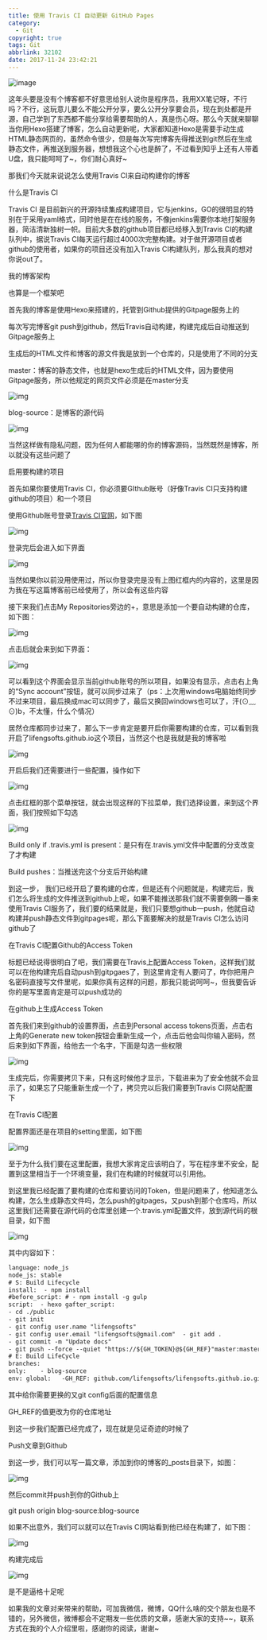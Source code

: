 ```yaml
---
title: 使用 Travis CI 自动更新 GitHub Pages
category:
  - Git
copyright: true
tags: Git
abbrlink: 32102
date: 2017-11-24 23:42:21
---
```

![image](http://ovi3ob9p4.bkt.clouddn.com/TIETU/CT0045.jpg)

​	这年头要是没有个博客都不好意思给别人说你是程序员，我用XX笔记呀，不行吗？不行，这玩意儿要么不能公开分享，要么公开分享要会员，现在到处都是开源，自己学到了东西都不能分享给需要帮助的人，真是伤心呀。那么今天就来聊聊当你用Hexo搭建了博客，怎么自动更新呢，大家都知道Hexo是需要手动生成HTML静态网页的，虽然命令很少，但是每次写完博客先得推送到git然后在生成静态文件，再推送到服务器，想想我这个心也是醉了，不过看到知乎上还有人带着U盘，我只能呵呵了~，你们耐心真好~
<!--more-->
那我们今天就来说说怎么使用Travis CI来自动构建你的博客

什么是Travis CI

Travis CI 是目前新兴的开源持续集成构建项目，它与jenkins，GO的很明显的特别在于采用yaml格式，同时他是在在线的服务，不像jenkins需要你本地打架服务器，简洁清新独树一帜。目前大多数的github项目都已经移入到Travis CI的构建队列中，据说Travis CI每天运行超过4000次完整构建。对于做开源项目或者github的使用者，如果你的项目还没有加入Travis CI构建队列，那么我真的想对你说out了。

我的博客架构

也算是一个框架吧

首先我的博客是使用Hexo来搭建的，托管到Github提供的Gitpage服务上的

每次写完博客git push到github，然后Travis自动构建，构建完成后自动推送到Gitpage服务上

生成后的HTML文件和博客的源文件我是放到一个仓库的，只是使用了不同的分支

master：博客的静态文件，也就是hexo生成后的HTML文件，因为要使用Gitpage服务，所以他规定的网页文件必须是在master分支

![img](C:/Users/lauke/AppData/Local/YNote/data/qq7308ED0E9FBD938CE38D1E1E470A3C7A/95cf6a6cd3e64688addbbcd67432e01d/de330a7a1f334caf833957a02b665fa5.png)

blog-source：是博客的源代码

![img](C:/Users/lauke/AppData/Local/YNote/data/qq7308ED0E9FBD938CE38D1E1E470A3C7A/f314b1bbb60b4488b98a35846f5b61b8/499b3e732392421494a3b2662ffd5da7.png)

当然这样做有隐私问题，因为任何人都能哪的你的博客源码，当然既然是博客，所以就没有这些问题了

启用要构建的项目

首先如果你要使用Travis CI，你必须要GIthub账号（好像Travis CI只支持构建github的项目）和一个项目

使用Github账号登录[Travis CI官网](https://travis-ci.org/)，如下图

![img](C:/Users/lauke/AppData/Local/YNote/data/qq7308ED0E9FBD938CE38D1E1E470A3C7A/5a5c00aa359d41ac9787f65d26584b2e/deeafba80c2648a7ac2ff00086ebeeda.png)

登录完后会进入如下界面

![img](C:/Users/lauke/AppData/Local/YNote/data/qq7308ED0E9FBD938CE38D1E1E470A3C7A/56684db47257478f9b02db6d793d4bb3/c2e7dca9505447aea9d09016c0758c97.png)

当然如果你以前没用使用过，所以你登录完是没有上图红框内的内容的，这里是因为我在写这篇博客前已经使用了，所以会有这些内容

接下来我们点击My Repositories旁边的+，意思是添加一个要自动构建的仓库，如下图：

![img](C:/Users/lauke/AppData/Local/YNote/data/qq7308ED0E9FBD938CE38D1E1E470A3C7A/82918125a3c34aabb3fdfeb7081cf079/fc8082672f8246d08711f9930c0f626f.png)

点击后就会来到如下界面：

![img](C:/Users/lauke/AppData/Local/YNote/data/qq7308ED0E9FBD938CE38D1E1E470A3C7A/b1b58ece11b1459b9680d20f1fd06bb4/0d025d4a8b2c4a22b19c496233605237.png)

可以看到这个界面会显示当前github账号的所以项目，如果没有显示，点击右上角的“Sync account”按钮，就可以同步过来了（ps：上次用windows电脑始终同步不过来项目，最后换成mac可以同步了，最后又换回windows也可以了，汗(⊙﹏⊙)b，不太懂，什么个情况）

居然仓库都同步过来了，那么下一步肯定是要开启你需要构建的仓库，可以看到我开启了lifengsofts.github.io这个项目，当然这个也是我就是我的博客啦

![img](C:/Users/lauke/AppData/Local/YNote/data/qq7308ED0E9FBD938CE38D1E1E470A3C7A/a84b6ecffdd14fec8e32b1335fbeacd2/2097e600450049fb993079ee04cbeccd.png)

开启后我们还需要进行一些配置，操作如下

![img](C:/Users/lauke/AppData/Local/YNote/data/qq7308ED0E9FBD938CE38D1E1E470A3C7A/0b5c02289c8340b099c72a3a83f1b307/b8c36660736243ba93f2e5395a681052.png)

点击红框的那个菜单按钮，就会出现这样的下拉菜单，我们选择设置，来到这个界面，我们按照如下勾选

![img](C:/Users/lauke/AppData/Local/YNote/data/qq7308ED0E9FBD938CE38D1E1E470A3C7A/c5fd953399fc449b980c4cbcfc60b844/7736877a6f014bb48610e558d83a46c4.png)

Build only if .travis.yml is present：是只有在.travis.yml文件中配置的分支改变了才构建

Build pushes：当推送完这个分支后开始构建

到这一步， 我们已经开启了要构建的仓库，但是还有个问题就是，构建完后，我们怎么将生成的文件推送到github上呢，如果不能推送那我们就不需要倒腾一番来使用Travis CI服务了，我们要的结果就是，我们只要想github一push，他就自动构建并push静态文件到gitpages呢，那么下面要解决的就是Travis CI怎么访问github了

在Travis CI配置Github的Access Token

标题已经说得很明白了吧，我们需要在Travis上配置Access Token，这样我们就可以在他构建完后自动push到gitpgaes了，到这里肯定有人要问了，咋你把用户名密码直接写文件里呢，如果你真有这样的问题，那我只能说呵呵~，但我要告诉你的是写里面肯定是可以push成功的

在github上生成Access Token

首先我们来到github的设置界面，点击到Personal access tokens页面，点击右上角的Generate new token按钮会重新生成一个，点击后他会叫你输入密码，然后来到如下界面，给他去一个名字，下面是勾选一些权限

![img](C:/Users/lauke/AppData/Local/YNote/data/qq7308ED0E9FBD938CE38D1E1E470A3C7A/e46ec41d3f2341518002d9336f63bbe2/d0c51193e6a2458b9c78cc92a6846012.png)

生成完后，你需要拷贝下来，只有这时候他才显示，下载进来为了安全他就不会显示了，如果忘了只能重新生成一个了，拷贝完以后我们需要到Travis CI网站配置下

在Travis CI配置

配置界面还是在项目的setting里面，如下图

![img](C:/Users/lauke/AppData/Local/YNote/data/qq7308ED0E9FBD938CE38D1E1E470A3C7A/086da591f0bc4c89b2e8b9fb359c5e09/99551df626964f8cacbae772ccf16d30.png)

至于为什么我们要在这里配置，我想大家肯定应该明白了，写在程序里不安全，配置到这里相当于一个环境变量，我们在构建的时候就可以引用他。

到这里我已经配置了要构建的仓库和要访问的Token，但是问题来了，他知道怎么构建，怎么生成静态文件吗，怎么push的gitpages，又push到那个仓库吗，所以这里我们还需要在源代码的仓库里创建一个.travis.yml配置文件，放到源代码的根目录，如下图

![img](C:/Users/lauke/AppData/Local/YNote/data/qq7308ED0E9FBD938CE38D1E1E470A3C7A/6eda5582175548e8ac32128d58f2d9ab/e9648c228d0148feb3a4c4c35c2f4d25.png)

其中内容如下：

```xml
language: node_js
node_js: stable
# S: Build Lifecycle
install:  - npm install
#before_script: # - npm install -g gulp
script:  - hexo gafter_script:  
- cd ./public  
- git init  
- git config user.name "lifengsofts"  
- git config user.email "lifengsofts@gmail.com"  - git add .  
- git commit -m "Update docs"  
- git push --force --quiet "https://${GH_TOKEN}@${GH_REF}"master:master
# E: Build LifeCycle
branches:  
only:    - blog-source
env: global:   -GH_REF: github.com/lifengsofts/lifengsofts.github.io.git
```

其中给你需要更换的又git config后面的配置信息

GH_REF的值更改为你的仓库地址

到这一步我们配置已经完成了，现在就是见证奇迹的时候了

Push文章到Github

到这一步，我们可以写一篇文章，添加到你的博客的_posts目录下，如图：

![img](C:/Users/lauke/AppData/Local/YNote/data/qq7308ED0E9FBD938CE38D1E1E470A3C7A/00157185adf240f6bde46232067edad7/d449638de9fa4e948e089e28068e6d41.png)

然后commit并push到你的Github上

git push origin blog-source:blog-source

如果不出意外，我们可以就可以在Travis CI网站看到他已经在构建了，如下图：

![img](C:/Users/lauke/AppData/Local/YNote/data/qq7308ED0E9FBD938CE38D1E1E470A3C7A/003fd961eb6740198a473f3aa4062169/48b139f5079e4dd88e4969a7366199ab.png)

构建完成后

![img](C:/Users/lauke/AppData/Local/YNote/data/qq7308ED0E9FBD938CE38D1E1E470A3C7A/03144d5878044ee68ae44f8742003de3/1f4ecd17544746dc9c59656002446c5a.png)

是不是逼格十足呢

如果我的文章对来带来的帮助，可加我微信，微博，QQ什么啥的交个朋友也是不错的，另外微信，微博都会不定期发一些优质的文章，感谢大家的支持~~，联系方式在我的个人介绍里啦，感谢你的阅读，谢谢~
